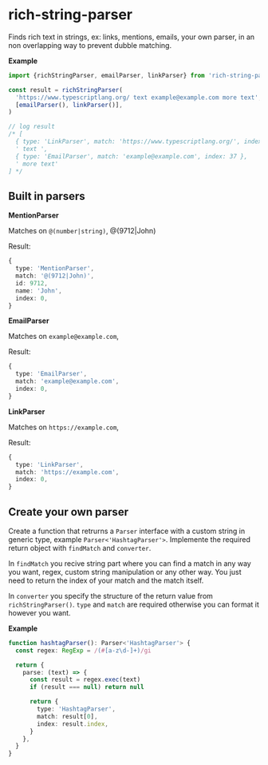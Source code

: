# rich-string-parser

Finds rich text in strings, ex: links, mentions, emails, your own parser, in an non overlapping way to prevent dubble matching.

**Example**

```typescript
import {richStringParser, emailParser, linkParser} from 'rich-string-parser'

const result = richStringParser(
  'https://www.typescriptlang.org/ text example@example.com more text',
  [emailParser(), linkParser()],
)

// log result
/* [
  { type: 'LinkParser', match: 'https://www.typescriptlang.org/', index: 0 },
  ' text ',
  { type: 'EmailParser', match: 'example@example.com', index: 37 },
  ' more text'
] */
```

## Built in parsers

**MentionParser**

Matches on `@(number|string)`, @(9712|John)

Result:

```typescript
{
  type: 'MentionParser',
  match: '@(9712|John)',
  id: 9712,
  name: 'John',
  index: 0,
}
```

**EmailParser**

Matches on `example@example.com`,

Result:

```typescript
{
  type: 'EmailParser',
  match: 'example@example.com',
  index: 0,
}
```

**LinkParser**

Matches on `https://example.com`,

Result:

```typescript
{
  type: 'LinkParser',
  match: 'https://example.com',
  index: 0,
}
```

## Create your own parser

Create a function that retrurns a `Parser` interface with a custom string in generic type, example `Parser<'HashtagParser'>`.
Implemente the required return object with `findMatch` and `converter`.

In `findMatch` you recive string part where you can find a match in any way you want, regex, custom string manipulation or any other way.
You just need to return the index of your match and the match itself.

In `converter` you specify the structure of the return value from `richStringParser()`. `type` and `match` are required otherwise you can format it however you want.

**Example**

```typescript
function hashtagParser(): Parser<'HashtagParser'> {
  const regex: RegExp = /(#[a-z\d-]+)/gi

  return {
    parse: (text) => {
      const result = regex.exec(text)
      if (result === null) return null

      return {
        type: 'HashtagParser',
        match: result[0],
        index: result.index,
      }
    },
  }
}
```
